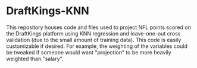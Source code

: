 # DraftKings-KNN
This repository houses code and files used to project NFL points scored on the DraftKings platform using KNN regression and leave-one-out cross validation (due to the small amount of training data). This code is easily customizable if desired. For example, the weighting of the variables could be tweaked if someone would want "projection" to be more heavily weighted than "salary".
